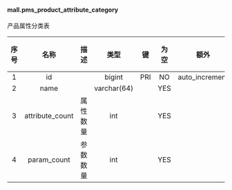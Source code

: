 #### mall.pms_product_attribute_category 
产品属性分类表

| 序号 | 名称 | 描述 | 类型 | 键 | 为空 | 额外 | 默认值 |
| :--: | :--: | :--: | :--: | :--: | :--: | :--: | :--: |
| 1 | id |  | bigint | PRI | NO | auto_increment |  |
| 2 | name |  | varchar(64) |  | YES |  |  |
| 3 | attribute_count | 属性数量 | int |  | YES |  | 0 |
| 4 | param_count | 参数数量 | int |  | YES |  | 0 |
